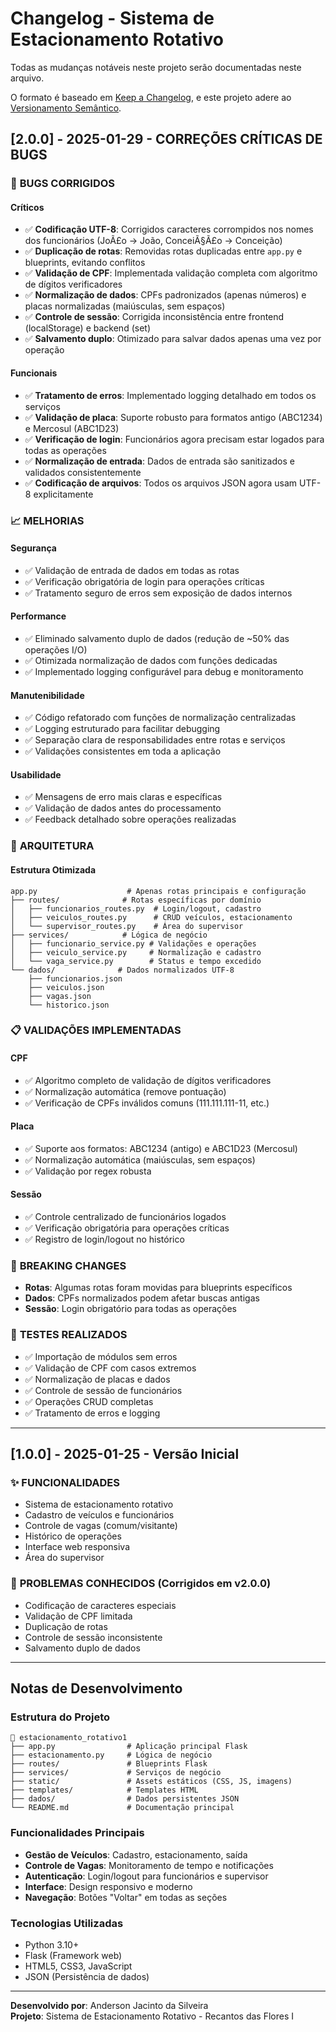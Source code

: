 # Changelog - Sistema de Estacionamento Rotativo

Todas as mudanças notáveis neste projeto serão documentadas neste arquivo.

O formato é baseado em [Keep a Changelog](https://keepachangelog.com/pt-BR/1.0.0/),
e este projeto adere ao [Versionamento Semântico](https://semver.org/lang/pt-BR/).

## [2.0.0] - 2025-01-29 - CORREÇÕES CRÍTICAS DE BUGS

### 🐛 **BUGS CORRIGIDOS**

#### **Críticos**
- ✅ **Codificação UTF-8**: Corrigidos caracteres corrompidos nos nomes dos funcionários (JoÃ£o → João, ConceiÃ§Ã£o → Conceição)
- ✅ **Duplicação de rotas**: Removidas rotas duplicadas entre `app.py` e blueprints, evitando conflitos
- ✅ **Validação de CPF**: Implementada validação completa com algoritmo de dígitos verificadores
- ✅ **Normalização de dados**: CPFs padronizados (apenas números) e placas normalizadas (maiúsculas, sem espaços)
- ✅ **Controle de sessão**: Corrigida inconsistência entre frontend (localStorage) e backend (set)
- ✅ **Salvamento duplo**: Otimizado para salvar dados apenas uma vez por operação

#### **Funcionais**
- ✅ **Tratamento de erros**: Implementado logging detalhado em todos os serviços
- ✅ **Validação de placa**: Suporte robusto para formatos antigo (ABC1234) e Mercosul (ABC1D23)
- ✅ **Verificação de login**: Funcionários agora precisam estar logados para todas as operações
- ✅ **Normalização de entrada**: Dados de entrada são sanitizados e validados consistentemente
- ✅ **Codificação de arquivos**: Todos os arquivos JSON agora usam UTF-8 explicitamente

### 📈 **MELHORIAS**

#### **Segurança**
- ✅ Validação de entrada de dados em todas as rotas
- ✅ Verificação obrigatória de login para operações críticas
- ✅ Tratamento seguro de erros sem exposição de dados internos

#### **Performance**
- ✅ Eliminado salvamento duplo de dados (redução de ~50% das operações I/O)
- ✅ Otimizada normalização de dados com funções dedicadas
- ✅ Implementado logging configurável para debug e monitoramento

#### **Manutenibilidade**
- ✅ Código refatorado com funções de normalização centralizadas
- ✅ Logging estruturado para facilitar debugging
- ✅ Separação clara de responsabilidades entre rotas e serviços
- ✅ Validações consistentes em toda a aplicação

#### **Usabilidade**
- ✅ Mensagens de erro mais claras e específicas
- ✅ Validação de dados antes do processamento
- ✅ Feedback detalhado sobre operações realizadas

### 🔧 **ARQUITETURA**

#### **Estrutura Otimizada**
```
app.py                    # Apenas rotas principais e configuração
├── routes/              # Rotas específicas por domínio
│   ├── funcionarios_routes.py  # Login/logout, cadastro
│   ├── veiculos_routes.py      # CRUD veículos, estacionamento
│   └── supervisor_routes.py    # Área do supervisor
├── services/            # Lógica de negócio
│   ├── funcionario_service.py # Validações e operações
│   ├── veiculo_service.py     # Normalização e cadastro
│   └── vaga_service.py        # Status e tempo excedido
└── dados/              # Dados normalizados UTF-8
    ├── funcionarios.json
    ├── veiculos.json
    ├── vagas.json
    └── historico.json
```

### 📋 **VALIDAÇÕES IMPLEMENTADAS**

#### **CPF**
- ✅ Algoritmo completo de validação de dígitos verificadores
- ✅ Normalização automática (remove pontuação)
- ✅ Verificação de CPFs inválidos comuns (111.111.111-11, etc.)

#### **Placa**
- ✅ Suporte aos formatos: ABC1234 (antigo) e ABC1D23 (Mercosul)
- ✅ Normalização automática (maiúsculas, sem espaços)
- ✅ Validação por regex robusta

#### **Sessão**
- ✅ Controle centralizado de funcionários logados
- ✅ Verificação obrigatória para operações críticas
- ✅ Registro de login/logout no histórico

### 🚨 **BREAKING CHANGES**

- **Rotas**: Algumas rotas foram movidas para blueprints específicos
- **Dados**: CPFs normalizados podem afetar buscas antigas
- **Sessão**: Login obrigatório para todas as operações

### 🔬 **TESTES REALIZADOS**

- ✅ Importação de módulos sem erros
- ✅ Validação de CPF com casos extremos
- ✅ Normalização de placas e dados
- ✅ Controle de sessão de funcionários
- ✅ Operações CRUD completas
- ✅ Tratamento de erros e logging

---

## [1.0.0] - 2025-01-25 - Versão Inicial

### ✨ **FUNCIONALIDADES**
- Sistema de estacionamento rotativo
- Cadastro de veículos e funcionários
- Controle de vagas (comum/visitante)
- Histórico de operações
- Interface web responsiva
- Área do supervisor

### 🐛 **PROBLEMAS CONHECIDOS** (Corrigidos em v2.0.0)
- Codificação de caracteres especiais
- Validação de CPF limitada
- Duplicação de rotas
- Controle de sessão inconsistente
- Salvamento duplo de dados

---

## Notas de Desenvolvimento

### Estrutura do Projeto
```
📁 estacionamento_rotativo1
├── app.py                # Aplicação principal Flask
├── estacionamento.py     # Lógica de negócio
├── routes/               # Blueprints Flask
├── services/             # Serviços de negócio
├── static/               # Assets estáticos (CSS, JS, imagens)
├── templates/            # Templates HTML
├── dados/                # Dados persistentes JSON
└── README.md             # Documentação principal
```

### Funcionalidades Principais
- **Gestão de Veículos**: Cadastro, estacionamento, saída
- **Controle de Vagas**: Monitoramento de tempo e notificações
- **Autenticação**: Login/logout para funcionários e supervisor
- **Interface**: Design responsivo e moderno
- **Navegação**: Botões "Voltar" em todas as seções

### Tecnologias Utilizadas
- Python 3.10+
- Flask (Framework web)
- HTML5, CSS3, JavaScript
- JSON (Persistência de dados)

---

**Desenvolvido por**: Anderson Jacinto da Silveira  
**Projeto**: Sistema de Estacionamento Rotativo - Recantos das Flores I 